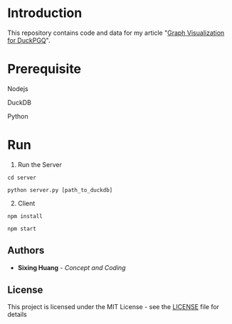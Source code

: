 
# Introduction

  

This repository contains code and data for my article "[Graph Visualization for DuckPGQ](https://medium.com/@dgg32/graph-visualization-for-duckpgq-e6a551d11b94)".



# Prerequisite

Nodejs

DuckDB

Python


# Run

1. Run the Server
```
cd server

python server.py [path_to_duckdb]
```

2. Client
```
npm install

npm start
```

## Authors



*  **Sixing Huang** - *Concept and Coding*

  

  

## License

  

  

This project is licensed under the MIT License - see the [LICENSE](LICENSE) file for details
